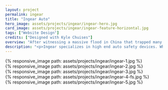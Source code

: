 ```yaml
---
layout: project
permalink: ingear
title: "Ingear Auto"
hero_image: assets/projects/ingear/ingear-hero.jpg
card_image: assets/projects/ingear/ingear-feature-horizontal.jpg
tags: ["Website Design"]
credits: ["Designed with Kyle Chuises"]
overview: "After witnessing a massive flood in China that trapped many people in their cars and claimed 79 lives, Ingear set out to help mitigate future disasters by creating high quality auto safety tools."
description: "<p>Ingear specializes in high end auto safety devices. While there are many other companies that produce similar tools, none match the level of precision, quality, and design that Ingear provides. After testing their product on Amazon, Ingear was ready to invest in a full ecommerce website that matched the quality of their products.</p>"
---
```


<div class="grid grid--offset">
  <div class="grid__col-12">
    {% responsive_image path: assets/projects/ingear/ingear-1.jpg %}
  </div>
</div>

<div class="grid grid--offset">
  <div class="grid__col-12">
    {% responsive_image path: assets/projects/ingear/ingear-2.jpg %}
  </div>
</div>

<div class="grid grid--offset">
  <div class="grid__col-12">
    {% responsive_image path: assets/projects/ingear/ingear-3.jpg %}
  </div>
</div>

<div class="grid grid--offset">
  <div class="grid__col-12">
    {% responsive_image path: assets/projects/ingear/ingear-4-fs.jpg %}
  </div>
</div>

<div class="grid grid--offset">
  <div class="grid__col-12">
    {% responsive_image path: assets/projects/ingear/ingear-5.jpg %}
  </div>
</div>